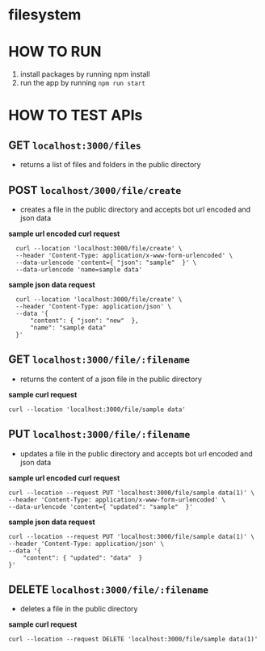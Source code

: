 # filesystem

# HOW TO RUN
1. install packages by running npm install
2. run the app by running `npm run start`

#  HOW TO TEST APIs

## GET ```localhost:3000/files```
  - returns a list of files and folders in the public directory

## POST `localhost/3000/file/create`
  - creates a file in the public directory and accepts bot url encoded and json data

 **sample url encoded curl request**
```
  curl --location 'localhost:3000/file/create' \
  --header 'Content-Type: application/x-www-form-urlencoded' \
  --data-urlencode 'content={ "json": "sample"  }' \
  --data-urlencode 'name=sample data'
```

 **sample json data request**
```
  curl --location 'localhost:3000/file/create' \
  --header 'Content-Type: application/json' \
  --data '{
      "content": { "json": "new"  },
      "name": "sample data"
  }'
```


## GET `localhost:3000/file/:filename`
 - returns the content of a json file in the public directory
 
 **sample curl request**
 
 ```curl --location 'localhost:3000/file/sample data'```



## PUT `localhost:3000/file/:filename`
- updates a file in the public directory and accepts bot url encoded and json data
 
 **sample url encoded curl request**
```
curl --location --request PUT 'localhost:3000/file/sample data(1)' \
--header 'Content-Type: application/x-www-form-urlencoded' \
--data-urlencode 'content={ "updated": "sample"  }'
```

 **sample json data request**
```
curl --location --request PUT 'localhost:3000/file/sample data(1)' \
--header 'Content-Type: application/json' \
--data '{
    "content": { "updated": "data"  }
}'
```

## DELETE `localhost:3000/file/:filename`
 - deletes a file in the public directory
 
  **sample curl request**
```
curl --location --request DELETE 'localhost:3000/file/sample data(1)'
```